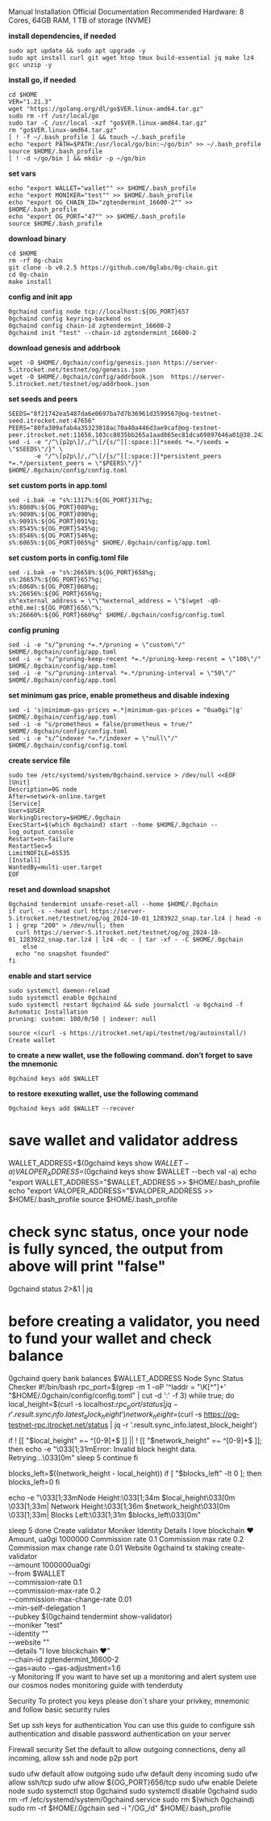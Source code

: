 Manual Installation
Official Documentation
Recommended Hardware: 8 Cores, 64GB RAM, 1 TB of storage (NVME)

**install dependencies, if needed**
```
sudo apt update && sudo apt upgrade -y
sudo apt install curl git wget htop tmux build-essential jq make lz4 gcc unzip -y
```

**install go, if needed**
```
cd $HOME
VER="1.21.3"
wget "https://golang.org/dl/go$VER.linux-amd64.tar.gz"
sudo rm -rf /usr/local/go
sudo tar -C /usr/local -xzf "go$VER.linux-amd64.tar.gz"
rm "go$VER.linux-amd64.tar.gz"
[ ! -f ~/.bash_profile ] && touch ~/.bash_profile
echo "export PATH=$PATH:/usr/local/go/bin:~/go/bin" >> ~/.bash_profile
source $HOME/.bash_profile
[ ! -d ~/go/bin ] && mkdir -p ~/go/bin
```

**set vars**
```
echo "export WALLET="wallet"" >> $HOME/.bash_profile
echo "export MONIKER="test"" >> $HOME/.bash_profile
echo "export OG_CHAIN_ID="zgtendermint_16600-2"" >> $HOME/.bash_profile
echo "export OG_PORT="47"" >> $HOME/.bash_profile
source $HOME/.bash_profile
```

**download binary**
```
cd $HOME
rm -rf 0g-chain
git clone -b v0.2.5 https://github.com/0glabs/0g-chain.git
cd 0g-chain
make install
```

**config and init app**
```
0gchaind config node tcp://localhost:${OG_PORT}657
0gchaind config keyring-backend os
0gchaind config chain-id zgtendermint_16600-2
0gchaind init "test" --chain-id zgtendermint_16600-2
```

**download genesis and addrbook**
```
wget -O $HOME/.0gchain/config/genesis.json https://server-5.itrocket.net/testnet/og/genesis.json
wget -O $HOME/.0gchain/config/addrbook.json  https://server-5.itrocket.net/testnet/og/addrbook.json
```

**set seeds and peers**
```
SEEDS="8f21742ea5487da6e0697ba7d7b36961d3599567@og-testnet-seed.itrocket.net:47656"
PEERS="80fa309afab4a35323018ac70a40a446d3ae9caf@og-testnet-peer.itrocket.net:11656,103cc8035bb265a1aad865ec81dca69897646a01@38.242.215.44:12656,d8cbe10f1a82952a328e6c5be1251380225810b1@157.173.109.56:26656,0ba76ede1cde81cd242eb7cc7c3630c15265e4e8@217.76.49.214:12656,703bb272138ad988e34c63bc87de5cd36d28aeec@185.185.80.39:12656,e764eb09c843d5ef6fcfce8d5894a93cc55da14e@109.199.101.174:12656,b94cd15ff22b41e8965755bb45b87e64aeb6c7e3@144.91.80.34:12656,0f33e8d20b46e7e3aeb13f514a44aaa9735346d1@161.97.115.147:12656,025cc5990c4e92b172e3f54e74aad2734496490f@109.199.115.26:12656,7536c8a546919fba6743fec8da5e5dd281351ac3@116.203.88.24:26656,f0cab502a3749047738df99cc0b79e8faed604c8@65.108.123.126:12656"
sed -i -e "/^\[p2p\]/,/^\[/{s/^[[:space:]]*seeds *=.*/seeds = \"$SEEDS\"/}" \
       -e "/^\[p2p\]/,/^\[/{s/^[[:space:]]*persistent_peers *=.*/persistent_peers = \"$PEERS\"/}" $HOME/.0gchain/config/config.toml
```


**set custom ports in app.toml**
```
sed -i.bak -e "s%:1317%:${OG_PORT}317%g;
s%:8080%:${OG_PORT}080%g;
s%:9090%:${OG_PORT}090%g;
s%:9091%:${OG_PORT}091%g;
s%:8545%:${OG_PORT}545%g;
s%:8546%:${OG_PORT}546%g;
s%:6065%:${OG_PORT}065%g" $HOME/.0gchain/config/app.toml
```

**set custom ports in config.toml file**
```
sed -i.bak -e "s%:26658%:${OG_PORT}658%g;
s%:26657%:${OG_PORT}657%g;
s%:6060%:${OG_PORT}060%g;
s%:26656%:${OG_PORT}656%g;
s%^external_address = \"\"%external_address = \"$(wget -qO- eth0.me):${OG_PORT}656\"%;
s%:26660%:${OG_PORT}660%g" $HOME/.0gchain/config/config.toml
```

**config pruning**
```
sed -i -e "s/^pruning *=.*/pruning = \"custom\"/" $HOME/.0gchain/config/app.toml
sed -i -e "s/^pruning-keep-recent *=.*/pruning-keep-recent = \"100\"/" $HOME/.0gchain/config/app.toml
sed -i -e "s/^pruning-interval *=.*/pruning-interval = \"50\"/" $HOME/.0gchain/config/app.toml
```

**set minimum gas price, enable prometheus and disable indexing**
```
sed -i 's|minimum-gas-prices =.*|minimum-gas-prices = "0ua0gi"|g' $HOME/.0gchain/config/app.toml
sed -i -e "s/prometheus = false/prometheus = true/" $HOME/.0gchain/config/config.toml
sed -i -e "s/^indexer *=.*/indexer = \"null\"/" $HOME/.0gchain/config/config.toml
```

**create service file**
```
sudo tee /etc/systemd/system/0gchaind.service > /dev/null <<EOF
[Unit]
Description=0G node
After=network-online.target
[Service]
User=$USER
WorkingDirectory=$HOME/.0gchain
ExecStart=$(which 0gchaind) start --home $HOME/.0gchain --log_output_console
Restart=on-failure
RestartSec=5
LimitNOFILE=65535
[Install]
WantedBy=multi-user.target
EOF
```

**reset and download snapshot**
```
0gchaind tendermint unsafe-reset-all --home $HOME/.0gchain
if curl -s --head curl https://server-5.itrocket.net/testnet/og/og_2024-10-01_1283922_snap.tar.lz4 | head -n 1 | grep "200" > /dev/null; then
  curl https://server-5.itrocket.net/testnet/og/og_2024-10-01_1283922_snap.tar.lz4 | lz4 -dc - | tar -xf - -C $HOME/.0gchain
    else
  echo "no snapshot founded"
fi
```

**enable and start service**
```
sudo systemctl daemon-reload
sudo systemctl enable 0gchaind
sudo systemctl restart 0gchaind && sudo journalctl -u 0gchaind -f
Automatic Installation
pruning: custom: 100/0/50 | indexer: null

source <(curl -s https://itrocket.net/api/testnet/og/autoinstall/)
Create wallet
```

**to create a new wallet, use the following command. don’t forget to save the mnemonic**
```
0gchaind keys add $WALLET
```

**to restore exexuting wallet, use the following command**
```
0gchaind keys add $WALLET --recover
```

# save wallet and validator address
WALLET_ADDRESS=$(0gchaind keys show $WALLET -a)
VALOPER_ADDRESS=$(0gchaind keys show $WALLET --bech val -a)
echo "export WALLET_ADDRESS="$WALLET_ADDRESS >> $HOME/.bash_profile
echo "export VALOPER_ADDRESS="$VALOPER_ADDRESS >> $HOME/.bash_profile
source $HOME/.bash_profile

# check sync status, once your node is fully synced, the output from above will print "false"
0gchaind status 2>&1 | jq 

# before creating a validator, you need to fund your wallet and check balance
0gchaind query bank balances $WALLET_ADDRESS 
Node Sync Status Checker
#!/bin/bash
rpc_port=$(grep -m 1 -oP '^laddr = "\K[^"]+' "$HOME/.0gchain/config/config.toml" | cut -d ':' -f 3)
while true; do
  local_height=$(curl -s localhost:$rpc_port/status | jq -r '.result.sync_info.latest_block_height')
  network_height=$(curl -s https://og-testnet-rpc.itrocket.net/status | jq -r '.result.sync_info.latest_block_height')

  if ! [[ "$local_height" =~ ^[0-9]+$ ]] || ! [[ "$network_height" =~ ^[0-9]+$ ]]; then
    echo -e "\033[1;31mError: Invalid block height data. Retrying...\033[0m"
    sleep 5
    continue
  fi

  blocks_left=$((network_height - local_height))
  if [ "$blocks_left" -lt 0 ]; then
    blocks_left=0
  fi

  echo -e "\033[1;33mNode Height:\033[1;34m $local_height\033[0m \033[1;33m| Network Height:\033[1;36m $network_height\033[0m \033[1;33m| Blocks Left:\033[1;31m $blocks_left\033[0m"

  sleep 5
done
Create validator
Moniker
Identity
Details
I love blockchain ❤️
Amount, ua0gi
1000000
Commission rate
0.1
Commission max rate
0.2
Commission max change rate
0.01
Website
0gchaind tx staking create-validator \
--amount 1000000ua0gi \
--from $WALLET \
--commission-rate 0.1 \
--commission-max-rate 0.2 \
--commission-max-change-rate 0.01 \
--min-self-delegation 1 \
--pubkey $(0gchaind tendermint show-validator) \
--moniker "test" \
--identity "" \
--website "" \
--details "I love blockchain ❤️" \
--chain-id zgtendermint_16600-2 \
--gas=auto --gas-adjustment=1.6 \
-y
Monitoring
If you want to have set up a monitoring and alert system use our cosmos nodes monitoring guide with tenderduty

Security
To protect you keys please don`t share your privkey, mnemonic and follow basic security rules

Set up ssh keys for authentication
You can use this guide to configure ssh authentication and disable password authentication on your server

Firewall security
Set the default to allow outgoing connections, deny all incoming, allow ssh and node p2p port

sudo ufw default allow outgoing 
sudo ufw default deny incoming 
sudo ufw allow ssh/tcp 
sudo ufw allow ${OG_PORT}656/tcp
sudo ufw enable
Delete node
sudo systemctl stop 0gchaind
sudo systemctl disable 0gchaind
sudo rm -rf /etc/systemd/system/0gchaind.service
sudo rm $(which 0gchaind)
sudo rm -rf $HOME/.0gchain
sed -i "/OG_/d" $HOME/.bash_profile
